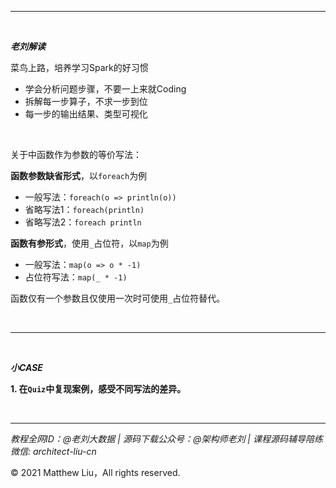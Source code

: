 

---

<br>

**_老刘解读_**

菜鸟上路，培养学习Spark的好习惯

- 学会分析问题步骤，不要一上来就Coding
- 拆解每一步算子，不求一步到位
- 每一步的输出结果、类型可视化

<br>

关于中函数作为参数的等价写法：

**函数参数缺省形式**，以`foreach`为例

- 一般写法：`foreach(o => println(o))`
- 省略写法1：`foreach(println)`
- 省略写法2：`foreach println`

**函数有参形式**，使用`_`占位符，以`map`为例

- 一般写法：`map(o => o * -1)`
- 占位符写法：`map(_ * -1)`

函数仅有一个参数且仅使用一次时可使用`_`占位符替代。

<br>

---

<br>

**_小CASE_**

**1. 在`Quiz`中复现案例，感受不同写法的差异。**

<br>

---

_教程全网ID：@老刘大数据 | 源码下载公众号：@架构师老刘 | 课程源码辅导陪练微信: architect-liu-cn_

© 2021 Matthew Liu，All rights reserved. 